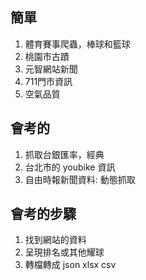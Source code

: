 ## 簡單
1. 體育賽事爬蟲，棒球和籃球
2. 桃園市古蹟
3. 元智網站新聞
3. 711門市資訊
4. 空氣品質

## 會考的
1. 抓取台銀匯率，經典
2. 台北市的 youbike 資訊
3. 自由時報新聞資料: 動態抓取 

## 會考的步驟
1. 找到網站的資料
2. 呈現排名或其他耀球 
3. 轉檔轉成 json xlsx csv